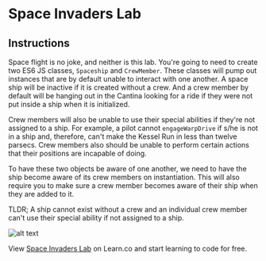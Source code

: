 # Space Invaders Lab

## Instructions

Space flight is no joke, and neither is this lab. You're going to need to create two ES6 JS classes, `Spaceship` and `CrewMember`. These classes will pump out instances that are by default unable to interact with one another. A space ship will be inactive if it is created without a crew. And a crew member by default will be hanging out in the Cantina looking for a ride if they were not put inside a ship when it is initialized.

Crew members will also be unable to use their special abilities if they're not assigned to a ship. For example, a pilot cannot `engageWarpDrive` if s/he is not in a ship and, therefore, can't make the Kessel Run in less than twelve parsecs. Crew members also should be unable to perform certain actions that their positions are incapable of doing.

To have these two objects be aware of one another, we need to have the ship become aware of its crew members on instantiation. This will also require you to make sure a crew member becomes aware of their ship when they are added to it.


TLDR;
A ship cannot exist without a crew and an individual crew member can't use their special ability if not assigned to a ship.

![alt text](https://media.giphy.com/media/26uf9QPzzlKPvQG5O/giphy.gif "space ship gif")

<p data-visibility='hidden'>View <a href='https://learn.co/lessons/space-invaders'>Space Invaders Lab</a> on Learn.co and start learning to code for free.</p>
